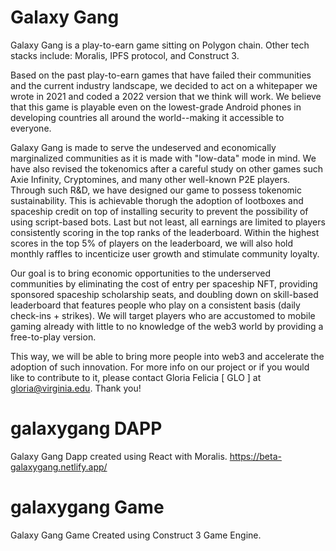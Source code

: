 # Galaxy Gang
Galaxy Gang is a play-to-earn game sitting on Polygon chain. Other tech stacks include: Moralis, IPFS protocol, and Construct 3.

Based on the past play-to-earn games that have failed their communities and the current industry landscape, we decided to act on a whitepaper we wrote in 2021 and coded a 2022 version that we think will work. We believe that this game is playable even on the lowest-grade Android phones in developing countries all around the world--making it accessible to everyone.

Galaxy Gang is made to serve the undeserved and economically marginalized communities as it is made with "low-data" mode in mind. We have also revised the tokenomics after a careful study on other games such Axie Infinity, Cryptomines, and many other well-known P2E players. Through such R&D, we have designed our game to possess tokenomic sustainability. This is achievable thorugh the adoption of lootboxes and spaceship credit on top of installing security to prevent the possibility of using script-based bots. Last but not least, all earnings are limited to players consistently scoring in the top ranks of the leaderboard. Within the highest scores in the top 5% of players on the leaderboard, we will also hold monthly raffles to incenticize user growth and stimulate community loyalty. 

Our goal is to bring economic opportunities to the underserved communities by eliminating the cost of entry per spaceship NFT, providing sponsored spaceship scholarship seats, and doubling down on skill-based leaderboard that features people who play on a consistent basis (daily check-ins + strikes). We will target players who are accustomed to mobile gaming already with little to no knowledge of the web3 world by providing a free-to-play version.

This way, we will be able to bring more people into web3 and accelerate the adoption of such innovation. For more info on our project or if you would like to contribute to it, please contact Gloria Felicia [ GLO ] at gloria@virginia.edu. Thank you!

# galaxygang DAPP
Galaxy Gang Dapp created using React with Moralis.
https://beta-galaxygang.netlify.app/

# galaxygang Game
Galaxy Gang Game Created using Construct 3 Game Engine.
